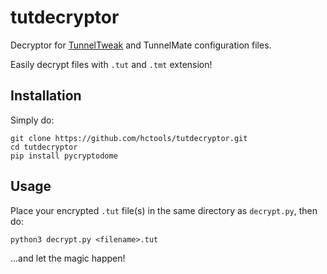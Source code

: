 # tutdecryptor

Decryptor for [TunnelTweak](https://play.google.com/store/apps/details?id=com.tunneltweak.loyalteams) and TunnelMate configuration files.

Easily decrypt files with `.tut` and `.tmt` extension!

## Installation

Simply do:

    git clone https://github.com/hctools/tutdecryptor.git
    cd tutdecryptor
    pip install pycryptodome


## Usage

Place your encrypted `.tut` file(s) in the same directory as `decrypt.py`, then do:

    python3 decrypt.py <filename>.tut

...and let the magic happen!
